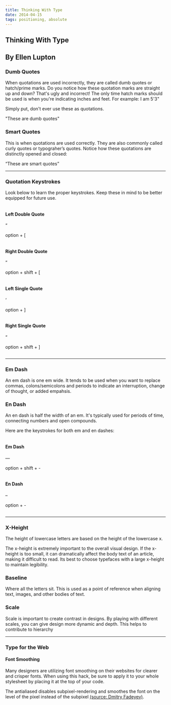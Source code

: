 ```yaml
---
title: Thinking With Type
date: 2014-04-15
tags: positioning, absolute
---
```


<article>
<h1>Thinking With Type</h1>
<h2>By Ellen Lupton</h2>

<h3></h3>
<!-- <hr class="divider">  -->

<h3>Dumb Quotes</h3>
<p>When quotations are used incorrectly, they are called dumb quotes or hatch/prime marks. Do you notice how these quotation marks are straight up and down? That's ugly and incorrect! The only time hatch marks should be used is when you're indicating inches and feet. For example: I am 5'3"</p>

<p>Simply put, don't ever use these as quotations.</p>

<div class="box grey">
  <p class="margin-top"><span class="pink-text big">"</span>These are dumb quotes<span class="pink-text big">"</span></p>
</div>

<h3>Smart Quotes</h3>
<p>This is when quotations are used correctly. They are also commonly called curly quotes or typograher’s quotes. Notice how these quotations are distinctly opened and closed:</p>

<div class="box grey">
  <p class="margin-top"><span class="pink-text big">“</span>These are smart quotes<span class="pink-text big">”</span></p>
</div>

<hr class="divider"> 

<h3>Quotation Keystrokes</h3>
<p>Look below to learn the proper keystrokes. Keep these in mind to be better equipped for future use.</p>

<div class="box-container cf">
  <div class="row">
    <div class="column half">
      <h4>Left Double Quote</h4>
      <div class="box grey">
        <p><span class="pink-text big">“</span></p>
        <p>option + [</p>
      </div>
    </div>
    <div class="column half">
      <h4>Right Double Quote</h4>
      <div class="box grey">
        <p><span class="pink-text big">”</span></p>
        <p>option + shift + [</p>
      </div>
    </div>
  </div>
  <div class="row">
    <div class="column half">
      <h4>Left Single Quote</h4>
      <div class="box grey">
        <p><span class="pink-text big">‘</span></p>
        <p>option + ]</p>
      </div>
    </div>
    <div class="column half">
      <h4>Right Single Quote</h4>
      <div class="box grey">
      <p><span class="pink-text big">“</span></p>
      <p>option + shift + ]</p>
      </div>
    </div>
  </div>
</div>

<hr class="divider remove-margin-top"> 

<h3>Em Dash</h3>
<p>An em dash is one em wide. It tends to be used when you want to replace commas, colons/semicolons and periods to indicate an interruption, change of thought, or added empahsis. 

<h3>En Dash</h3>
<p>An en dash is half the width of an em. It's typically used for periods of time, connecting numbers and open compounds.</p>

<p>Here are the keystrokes for both em and en dashes:</p>

<div class="box-container cf">
  <div class="column half">
    <h4>Em Dash</h4>
    <div class="box grey">
      <p><span class="pink-text big">—</span></p>
      <p>option + shift + -</p>
    </div>
  </div>
  <div class="column half">
    <h4>En Dash</h4>
    <div class="box grey">
      <p><span class="pink-text big">–</span></p>
      <p>option + -</p>
    </div>
  </div>
</div>

<hr class="divider"> 

<h3>X-Height</h3>
<p>The height of lowercase letters are based on the height of the lowercase x.</p>

<p>The x-height is extremely important to the overall visual design. If the x-height is too small, it can dramatically affect the body text of an article, making it difficult to read. Its best to choose typefaces with a large x-height to maintain legibility.</p>

<h3>Baseline</h3>
<p>Where all the letters sit. This is used as a point of reference when aligning text, images, and other bodies of text.</p>

<h3></h3>
<p></p>

<h3>Scale</h3>
<p>Scale is important to create contrast in designs. By playing with different scales, you can give design more dynamic and depth. This helps to contribute to hierarchy</p>
 
<hr class="divider"> 

<h3>Type for the Web</h3>

<h4>Font Smoothing</h4>

<script src="https://gist.github.com/CassieShumway/10739287.js"></script>
<p>Many designers are utilizing font smoothing on their websites for clearer and crisper fonts. When using this hack, be sure to apply it to your whole stylesheet by placing it at the top of your code.</p>

<p>The antialiased disables subpixel-rendering and smoothes the font on the level of the pixel instead of the subpixel <a class="underline" href="http://www.usabilitypost.com/2012/11/05/stop-fixing-font-smoothing/">(source: Dmitry Fadeyev)</a>.</p>

</article>


